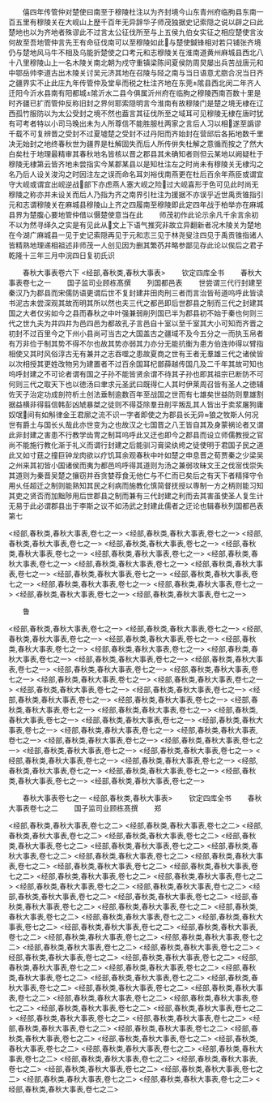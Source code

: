 <!-- { "loadSidebar": true } -->
　　僖四年传管仲对楚使曰南至于穆陵杜注以为齐封境今山东青州府临朐县东南一百五里有穆陵关在大岘山上歴千百年无异辞华子师茂独据史记索隠之说以辟之曰此楚地也以为齐地者殊谬此不过言太公征伐所至与上五侯九伯女实征之相应楚使言汝何故至吾地管仲言先王有命征伐南可以至穆陵如此与楚使鍼锋相对若只铺张齐境仍与楚地风马牛不相及乌能折楚使之口考元和志穆陵关在淮南道黄州麻城县西北八十八里穆陵山上一名木陵关南北朝为戍守重镇梁陈间夏侯防周炅屡出兵苦战唐元和中鄂岳帅李道古出木陵关讨吴元济其地在召陵与陉之南与当日语意尤脗合况当日齐之疆界实不止此庄九年传管仲及堂阜而税之杜注齐地在东莞隂县西北闵二年齐人迁阳今沂水县南有阳都城隂沂水二县今俱属沂州府在临朐之穆陵西南百数十里是时齐疆已扩而管仲反称旧封之界何耶索隠明言今淮南有故穆陵门是楚之境无棣在辽西孤竹服防以为太公受封之境不然也葢言其征伐所至之域耳可见穆陵无棣在唐时犹有可考者特以小司马晚出未为人所尊信不能胜服杜两家之言后人习以相遂至譌谬千载不可复辨晋之受封不过夏墟楚之受封不过丹阳而齐始封在营邱后各拓地数千里决无始封之地终春秋世为疆界是杜解固失而后人所传倂失杜解之意循而按之了然大白矣杜于地理最精审其春秋地名皆核以晋之郡县其未确知者则但云某地以阙疑杜于穆陵无棣第云皆齐地未尝指实今某郡某县以是知杜注左之时尚未有穆陵关无棣沟之名乃后人设关浚沟之时因注左之误而命名耳刘裕伐南燕更在杜后百余年燕臣或谓宜守大岘或谓宜出岘逆战部下亦虑燕人塞大岘之险过大岘喜形于色可见此时尚无穆陵之称亦并未设关而后人乃指为齐之南界引杜注为援据不亦误乎近世禹贡锥指引元和志谓穆陵关在麻城县穆陵山上齐之四履南至穆陵即此定四年战于柏举亦在麻城县界为楚腹心要地管仲借以慑楚使意当在此
　　师茂初作此论示余凡千余言余初不以为然寻绎久之实是有见此从文上下语气推究非故立异翻新者况木陵关为楚地在今湖广麻城县一见于史记索隠再见于元和志三见于林尧叟注四见于禹贡锥指诸人皆精熟地理递相祖述非师茂一人创见因为删其繁芿幷略参鄙见存此论以俟后之君子乾隆十三年三月中浣四日复初氏识









　　春秋大事表卷六下
<经部,春秋类,春秋大事表>
　　钦定四库全书
　　春秋大事表卷七之一
　　国子监司业顾栋髙撰
　　列国都邑表
　　世尝谓三代行封建至秦汉乃为郡县而宋儒防语更谓后世不复封建井田肉刑三者而言治皆茍道呜呼此皆读书泥古未尝深观其故而明其所以然也夫三代之都邑即后世郡县之制而三代之封建其国之大者仅劣如今之县而春秋之中叶强兼弱削列国已半为郡县初不始于秦也何则三代之世九夫为井四井为邑四邑为都故孔子言邑自十室以至千室其大小可知而齐晋之初封不过百里今之下州小县尚可当古之大国盖古之疆域不及今五分之一而执玉帛者有万非俭于制其势不得不尔也故其势亦弱其力亦分无能抗衡为患方伯连帅得以臂指相使又其时风俗淳古无有兼并之志吞噬之患故夏商之世有王者无羣雄三代之诸侯皆以次相授其更姓改物另为建置者不过百余国耳杞鄫薛越传国几及二千年其故可知也呜呼封建之不可论者谓有国之子孙不能皆贤余谓不待其子孙也即其祖宗已断防不可何则三代之取天下也以徳汤曰聿求元圣武曰既得仁人其时伊莱周召皆有圣人之徳辅佐天子治定功成剖符析土创法垂制逾数百年至战国之世而有七雄矣世益防则羣雄割据益横非得翦信韩彭凶虓暴桀之徒则不得芟除羣丑削平叛乱其人皆出于卖浆屠狗庸奴氓间有如斛律金王君廓之流不识一字者即使之为郡县长无异狼之牧斯人何况世有爵土与国长乆哉此亦世变为之也故汉之七国晋之八王皆自其及身蒙祸论者又谓此非封建之害患不行教学齿冑之制耳呜呼此又迂也即今之郡县而设立师儒教授之官尚不能施行教化渐于礼义而谓行封建之后能驯习膏梁纨绔之徒使明于君国子民之道此又如寸莛之撞巨钟龙肉欲以疗饥耳余观春秋中叶如楚之申息晋之荀贾秦之少梁吴之州来其初皆小国诸侯而夷为都邑呜呼得其道则为汤之兼弱攻昧文王之伐宻伐崇失其道则为秦晋吴楚之攘窃并吞贪婪荐食无他仁与不仁而已矣后之有天下者精择守令用乆任超迁之制则能熟知其民之利病而施教化慎简督抚授以専制一方之柄则能习知其吏之贤否而加黜陟用后世郡县之制而兼有三代封建之利而去其害虽使圣人复生计无易于此必谓郡县出于李斯之议不如汤武之封建此儒者之迂论也辑春秋列国都邑表第七



<经部,春秋类,春秋大事表,卷七之一>
<经部,春秋类,春秋大事表,卷七之一>
<经部,春秋类,春秋大事表,卷七之一>
<经部,春秋类,春秋大事表,卷七之一>
<经部,春秋类,春秋大事表,卷七之一>
<经部,春秋类,春秋大事表,卷七之一>
<经部,春秋类,春秋大事表,卷七之一>
<经部,春秋类,春秋大事表,卷七之一>
<经部,春秋类,春秋大事表,卷七之一>
<经部,春秋类,春秋大事表,卷七之一>
<经部,春秋类,春秋大事表,卷七之一>
<经部,春秋类,春秋大事表,卷七之一>
<经部,春秋类,春秋大事表,卷七之一>
<经部,春秋类,春秋大事表,卷七之一>
<经部,春秋类,春秋大事表,卷七之一>


　　鲁













<经部,春秋类,春秋大事表,卷七之一>
<经部,春秋类,春秋大事表,卷七之一>
<经部,春秋类,春秋大事表,卷七之一>
<经部,春秋类,春秋大事表,卷七之一>
<经部,春秋类,春秋大事表,卷七之一>
<经部,春秋类,春秋大事表,卷七之一>
<经部,春秋类,春秋大事表,卷七之一>
<经部,春秋类,春秋大事表,卷七之一>
<经部,春秋类,春秋大事表,卷七之一>
<经部,春秋类,春秋大事表,卷七之一>
<经部,春秋类,春秋大事表,卷七之一>
<经部,春秋类,春秋大事表,卷七之一>
<经部,春秋类,春秋大事表,卷七之一>
<经部,春秋类,春秋大事表,卷七之一>
<经部,春秋类,春秋大事表,卷七之一>
<经部,春秋类,春秋大事表,卷七之一>
<经部,春秋类,春秋大事表,卷七之一>
<经部,春秋类,春秋大事表,卷七之一>
<经部,春秋类,春秋大事表,卷七之一>
<经部,春秋类,春秋大事表,卷七之一>
<经部,春秋类,春秋大事表,卷七之一>
<经部,春秋类,春秋大事表,卷七之一>
<经部,春秋类,春秋大事表,卷七之一>
<经部,春秋类,春秋大事表,卷七之一>
<经部,春秋类,春秋大事表,卷七之一>
<经部,春秋类,春秋大事表,卷七之一>
<经部,春秋类,春秋大事表,卷七之一>
<经部,春秋类,春秋大事表,卷七之一>
<经部,春秋类,春秋大事表,卷七之一>
<经部,春秋类,春秋大事表,卷七之一>
<经部,春秋类,春秋大事表,卷七之一>
<经部,春秋类,春秋大事表,卷七之一>
<经部,春秋类,春秋大事表,卷七之一>
<经部,春秋类,春秋大事表,卷七之一>















　　春秋大事表卷七之一
<经部,春秋类,春秋大事表>
　　钦定四库全书
　　春秋大事表卷七之二
　　国子监司业顾栋髙撰
　　郑












<经部,春秋类,春秋大事表,卷七之二>
<经部,春秋类,春秋大事表,卷七之二>
<经部,春秋类,春秋大事表,卷七之二>
<经部,春秋类,春秋大事表,卷七之二>
<经部,春秋类,春秋大事表,卷七之二>
<经部,春秋类,春秋大事表,卷七之二>
<经部,春秋类,春秋大事表,卷七之二>
<经部,春秋类,春秋大事表,卷七之二>
<经部,春秋类,春秋大事表,卷七之二>
<经部,春秋类,春秋大事表,卷七之二>
<经部,春秋类,春秋大事表,卷七之二>
<经部,春秋类,春秋大事表,卷七之二>
<经部,春秋类,春秋大事表,卷七之二>
<经部,春秋类,春秋大事表,卷七之二>
<经部,春秋类,春秋大事表,卷七之二>
<经部,春秋类,春秋大事表,卷七之二>
<经部,春秋类,春秋大事表,卷七之二>
<经部,春秋类,春秋大事表,卷七之二>
<经部,春秋类,春秋大事表,卷七之二>
<经部,春秋类,春秋大事表,卷七之二>
<经部,春秋类,春秋大事表,卷七之二>
<经部,春秋类,春秋大事表,卷七之二>
<经部,春秋类,春秋大事表,卷七之二>
<经部,春秋类,春秋大事表,卷七之二>
<经部,春秋类,春秋大事表,卷七之二>
<经部,春秋类,春秋大事表,卷七之二>
<经部,春秋类,春秋大事表,卷七之二>
<经部,春秋类,春秋大事表,卷七之二>
<经部,春秋类,春秋大事表,卷七之二>
<经部,春秋类,春秋大事表,卷七之二>
<经部,春秋类,春秋大事表,卷七之二>
<经部,春秋类,春秋大事表,卷七之二>
<经部,春秋类,春秋大事表,卷七之二>
<经部,春秋类,春秋大事表,卷七之二>
<经部,春秋类,春秋大事表,卷七之二>
<经部,春秋类,春秋大事表,卷七之二>
<经部,春秋类,春秋大事表,卷七之二>
<经部,春秋类,春秋大事表,卷七之二>
<经部,春秋类,春秋大事表,卷七之二>
<经部,春秋类,春秋大事表,卷七之二>
<经部,春秋类,春秋大事表,卷七之二>
<经部,春秋类,春秋大事表,卷七之二>
<经部,春秋类,春秋大事表,卷七之二>
<经部,春秋类,春秋大事表,卷七之二>
<经部,春秋类,春秋大事表,卷七之二>
<经部,春秋类,春秋大事表,卷七之二>
<经部,春秋类,春秋大事表,卷七之二>
<经部,春秋类,春秋大事表,卷七之二>
<经部,春秋类,春秋大事表,卷七之二>
<经部,春秋类,春秋大事表,卷七之二>
<经部,春秋类,春秋大事表,卷七之二>
<经部,春秋类,春秋大事表,卷七之二>
<经部,春秋类,春秋大事表,卷七之二>
<经部,春秋类,春秋大事表,卷七之二>
<经部,春秋类,春秋大事表,卷七之二>
<经部,春秋类,春秋大事表,卷七之二>
<经部,春秋类,春秋大事表,卷七之二>
